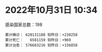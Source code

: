 
# 2022年10月31日 10:34
感染国家总数：198
```
累计确诊： 620131188 较昨日：+230258
累计死亡：   6581159 较昨日：+969
累计治愈： 576683216 较昨日：+156858
```
<div id="main" style="width:100%;height:800px;margin-bottom:10px;"></div>
<div id="second" style="width:100%;height:1000px;margin-bottom:10px;"></div>
<div id="third" style="width:100%;height:1000px;margin-bottom:10px;"></div>
<div id="last" style="width:100%;height:3000px;"></div>

<script>
import * as echarts from "echarts";
export default {
  mounted () {
    this.chart = echarts.init(document.getElementById("main"), "dark")
    this.secondChart = echarts.init(document.getElementById("second"), "dark")
    this.thirdChart = echarts.init(document.getElementById("third"), "dark")
    this.lastChart = echarts.init(document.getElementById("last"), "dark")
    var option = {
      tooltip: { trigger: "axis", axisPointer: { type: "shadow" } },
      legend: {},
      grid: { left: "3%", right: "4%", bottom: "3%", containLabel: true },
      xAxis: { type: "value" },
      yAxis: {
        type: "category", data: ["意大利","英国","韩国","巴西","德国","法国","印度","美国",]
      },
      series: [
        { name: "新增确诊", type: "bar", stack: "total", label: { show: true }, emphasis: { focus: "series" }, data: [0,0,18510,1445,0,16456,792,4480,] }, 
        { name: "累计确诊", type: "bar", stack: "total", label: { show: true }, emphasis: { focus: "series" }, data: [23531023,24122909,25557309,34866663,35571130,36809617,44653058,99345927,] }, 
        { name: "新增死亡", type: "bar", stack: "total", label: { show: true }, emphasis: { focus: "series" }, data: [0,0,18,12,0,0,0,5,] }, 
        { name: "累计死亡", type: "bar", stack: "total", label: { show: true }, emphasis: { focus: "series" }, data: [179101,209939,29176,688155,153544,156832,529016,1095204,] }, 
        { name: "累计治愈", type: "bar", stack: "total", label: { show: true }, emphasis: { focus: "series" }, data: [22884717,24692,25023519,34038995,33821400,35718794,44104933,96897652,] },]
    }
    this.chart.setOption(option);
    var secondOption = {
      tooltip: { trigger: "axis", axisPointer: { type: "shadow" } },
      legend: {},
      grid: { left: "3%", right: "4%", bottom: "3%", containLabel: true },
      xAxis: { type: "value" },
      yAxis: {
        type: "category", data: ["墨西哥","伊朗","荷兰","阿根廷","澳大利亚","越南","西班牙","土耳其","俄罗斯","日本",]
      },
      series: [
        { name: "新增确诊", type: "bar", stack: "total", label: { show: true }, emphasis: { focus: "series" }, data: [2307,73,111044,0,1135,305,0,0,6803,40611,] }, 
        { name: "累计确诊", type: "bar", stack: "total", label: { show: true }, emphasis: { focus: "series" }, data: [7110993,7557437,8622874,9717546,10377788,11502474,13511768,16919638,21423725,22273251,] }, 
        { name: "新增死亡", type: "bar", stack: "total", label: { show: true }, emphasis: { focus: "series" }, data: [39,0,649,0,0,0,0,0,75,42,] }, 
        { name: "累计死亡", type: "bar", stack: "total", label: { show: true }, emphasis: { focus: "series" }, data: [330392,144571,23459,129979,15660,43163,115078,101203,390104,46636,] }, 
        { name: "累计治愈", type: "bar", stack: "total", label: { show: true }, emphasis: { focus: "series" }, data: [6383665,7331767,8404981,9583290,10216900,10602996,13294994,16818435,20796124,20494570,] },]
    }
    this.secondChart.setOption(secondOption);
    var thirdOption = {
      tooltip: { trigger: "axis", axisPointer: { type: "shadow" } },
      legend: {},
      grid: { left: "3%", right: "4%", bottom: "3%", containLabel: true },
      xAxis: { type: "value" },
      yAxis: {
        type: "category", data: ["泰国","智利","马来西亚","希腊","乌克兰","奥地利","葡萄牙","哥伦比亚","波兰","印度尼西亚",]
      },
      series: [
        { name: "新增确诊", type: "bar", stack: "total", label: { show: true }, emphasis: { focus: "series" }, data: [0,5431,3129,0,0,4559,0,0,158,2717,] }, 
        { name: "累计确诊", type: "bar", stack: "total", label: { show: true }, emphasis: { focus: "series" }, data: [4689897,4756206,4900051,5135200,5296254,5436721,5520731,6309716,6340285,6490622,] }, 
        { name: "新增死亡", type: "bar", stack: "total", label: { show: true }, emphasis: { focus: "series" }, data: [0,25,2,0,0,3,0,0,0,26,] }, 
        { name: "累计死亡", type: "bar", stack: "total", label: { show: true }, emphasis: { focus: "series" }, data: [32922,61677,36466,33574,110008,20979,25228,141837,118124,158597,] }, 
        { name: "累计治愈", type: "bar", stack: "total", label: { show: true }, emphasis: { focus: "series" }, data: [4649509,4670084,4832220,5063611,5141222,5352127,5472401,6137878,5335940,6307481,] },]
    }
    this.thirdChart.setOption(thirdOption);
    var lastOption = {
      tooltip: { trigger: "axis", axisPointer: { type: "shadow" } },
      legend: {},
      grid: { left: "3%", right: "4%", bottom: "3%", containLabel: true },
      xAxis: { type: "value" },
      yAxis: {
        type: "category", data: ["朝鲜","西撒哈拉","蒙特塞拉特岛","梵蒂冈","红宝石公主号","钻石公主号","圣文森特岛","列支敦士登公国","安圭拉","圣多美和普林西比","特克斯和凯科斯群岛","圣基茨和尼维斯","乍得","塞拉利昂","利比里亚","科摩罗","几内亚比绍","安提瓜和巴布达","尼日尔","厄立特里亚","也门","冈比亚","摩纳哥","中非共和国","吉布提","多米尼克","萨摩亚","赤道几内亚","塔吉克斯坦","南苏丹","尼加拉瓜","格林纳达","直布罗陀","圣马力诺","布基纳法索","东帝汶","刚果（布）","索马里","贝宁","圣卢西亚","马里","海地","莱索托","巴哈马","几内亚","多哥","坦桑尼亚","毛里求斯","阿鲁巴","巴布亚新几内亚","安道尔","加蓬","塞舌尔","布隆迪","叙利亚","不丹","佛得角","毛里塔尼亚","苏丹","马达加斯加","斐济","伯利兹","圭亚那","斯威士兰","新喀里多尼亚","法属波利尼西亚","苏里南","科特迪瓦","马拉维","塞内加尔","刚果（金）","法属圭亚那","巴巴多斯","安哥拉","马耳他","喀麦隆","卢旺达","柬埔寨","波多黎各","牙买加","乌干达","纳米比亚","加纳","特立尼达和多巴哥","马尔代夫","萨尔瓦多","阿富汗","冰岛","吉尔吉斯斯坦","老挝","马提尼克岛","莫桑比克","文莱","乌兹别克斯坦","津巴布韦","尼日利亚","阿尔及利亚","黑山","卢森堡","博茨瓦纳","阿尔巴尼亚","赞比亚","肯尼亚","北马其顿","阿曼","波黑","亚美尼亚","洪都拉斯","卡塔尔","埃塞俄比亚","利比亚","埃及","委内瑞拉","摩尔多瓦","塞浦路斯","爱沙尼亚","巴勒斯坦","缅甸","多米尼加","科威特","斯里兰卡","巴林","巴拉圭","沙特阿拉伯","阿塞拜疆","拉脱维亚","蒙古国","巴拿马","乌拉圭","白俄罗斯","尼泊尔","厄瓜多尔","阿联酋","玻利维亚","古巴","哥斯达黎加","危地马拉","突尼斯","黎巴嫩","斯洛文尼亚","克罗地亚","摩洛哥","立陶宛","保加利亚","芬兰","哈萨克斯坦","挪威","巴基斯坦","爱尔兰","约旦","格鲁吉亚","新西兰","斯洛伐克","孟加拉国","新加坡","匈牙利","塞尔维亚","伊拉克","瑞典","丹麦","罗马尼亚","菲律宾","南非","秘鲁","捷克","瑞士","加拿大","比利时","以色列",]
      },
      series: [
        { name: "新增确诊", type: "bar", stack: "total", label: { show: true }, emphasis: { focus: "series" }, data: [0,0,0,0,0,0,0,0,0,0,0,0,0,0,0,0,0,0,0,0,0,0,0,0,0,0,0,0,0,0,0,0,0,0,0,0,0,0,0,0,0,0,0,22,0,3,0,0,0,0,0,0,0,0,0,0,0,6,0,43,0,0,1,32,0,0,0,20,0,0,0,0,0,0,15,0,28,0,0,0,0,0,0,0,0,0,132,0,0,0,0,0,0,0,0,0,7,54,0,0,17,7,35,0,0,0,0,0,435,1,0,0,0,0,0,0,0,0,0,0,19,340,0,195,45,0,0,0,0,0,9,0,324,52,3,0,65,0,76,291,189,17,37,121,0,50,37,0,0,0,0,0,110,115,3240,0,495,0,0,0,209,1379,416,0,150,0,0,0,1461,] }, 
        { name: "累计确诊", type: "bar", stack: "total", label: { show: true }, emphasis: { focus: "series" }, data: [1,10,11,29,620,712,2298,3026,3866,6266,6429,6548,7620,7754,7991,8762,8848,9106,9931,10188,11939,12508,14948,15260,15690,15760,15946,17171,17786,17823,18491,19536,20121,21584,21631,23300,24837,27237,27782,29550,32731,33811,34490,37386,38047,39298,39804,40641,43334,45393,46535,48945,49035,50470,57357,62331,62397,63355,63473,66749,68264,68943,71437,73558,74377,76758,81185,87773,88073,88679,93086,94259,103014,103131,115338,121652,132584,137988,151732,151931,169396,169908,170707,184713,185280,201785,202966,206356,206399,216229,223728,230431,237656,244572,257893,266138,270836,282730,297757,326344,332966,333681,339113,344075,398775,399891,445100,456988,468737,493940,507034,515645,545839,593246,599118,606498,620816,631235,647205,662073,671070,689820,717955,822132,823247,951164,984614,989608,989629,994037,1000550,1008035,1037347,1109437,1111284,1133096,1140447,1146152,1218630,1233155,1246920,1265589,1268010,1278236,1348737,1394714,1464752,1574029,1672319,1746997,1780691,1831233,1852552,2035152,2099760,2141513,2403249,2461247,2611580,3135747,3286394,4003459,4028160,4155286,4156826,4211438,4336860,4612239,4683218,] }, 
        { name: "新增死亡", type: "bar", stack: "total", label: { show: true }, emphasis: { focus: "series" }, data: [0,0,0,0,0,0,0,0,0,0,0,0,0,0,0,0,0,0,0,0,0,0,0,0,0,0,0,0,0,0,0,0,0,0,0,0,0,0,0,0,0,0,0,0,0,0,0,0,0,0,0,0,0,0,0,0,0,0,0,0,0,0,0,0,0,0,0,0,0,0,0,0,0,0,0,0,0,0,0,0,0,0,0,0,0,0,0,0,0,0,0,0,0,0,0,0,0,0,0,0,0,0,0,0,0,0,0,0,0,0,0,0,0,0,0,0,0,0,0,0,0,0,0,1,0,0,0,0,0,0,0,0,0,0,0,0,1,0,1,0,8,0,0,0,0,0,0,0,0,0,0,0,4,4,2,0,7,0,0,0,0,38,0,0,3,0,0,0,4,] }, 
        { name: "累计死亡", type: "bar", stack: "total", label: { show: true }, emphasis: { focus: "series" }, data: [1,1,1,0,10,13,12,59,12,77,36,46,194,126,294,161,176,146,312,103,2158,372,63,113,189,74,29,183,125,138,225,237,108,119,387,138,386,1361,163,404,742,857,706,833,456,290,845,1030,232,668,155,306,171,38,3163,21,410,997,4972,1411,878,687,1281,1422,314,649,1390,827,2683,1968,1445,411,560,1917,808,1935,1467,3056,2609,3320,3628,4080,1460,4249,308,4230,7821,213,2991,758,1047,2224,225,1637,5606,3155,6881,2785,1133,2790,3592,4017,5678,9564,4260,16169,8706,11037,684,7572,6437,24613,5820,11887,1194,2739,5404,19480,4384,2568,16779,1527,19601,9406,9944,6051,2179,8506,7515,7118,12019,35920,2348,22239,8530,8990,19886,29257,10706,6885,17136,16281,9391,37860,6568,13692,4208,30626,8006,14122,16900,3085,20601,29423,1676,47938,17235,25358,20628,7321,67186,64033,102311,216972,41573,14237,46389,32902,11763,] }, 
        { name: "累计治愈", type: "bar", stack: "total", label: { show: true }, emphasis: { focus: "series" }, data: [0,9,2,29,0,699,2233,2948,3849,6186,6364,6482,4874,4393,7683,8421,8642,8954,8890,10082,9124,12028,14813,14615,15427,15673,1605,16814,17264,17335,4225,19248,16579,21292,21143,23102,24006,13182,27464,29095,31898,32177,25980,36270,37118,38997,183,38957,42438,43982,46251,48392,47995,50183,54181,61564,61923,62225,57579,65285,66323,68239,70134,72088,73915,33500,49626,86924,84974,86609,83534,11254,102024,101155,113783,118616,131061,134923,129614,99392,100431,165763,169031,179927,163687,179410,180517,75685,196406,7660,0,228146,222140,241486,251904,259457,182419,279440,288991,322955,327771,329629,333025,334249,384669,377626,434017,132498,466203,472088,500555,442182,539385,504142,589589,524990,614962,597898,642571,659017,654259,685916,698317,808170,812982,936895,981779,980283,981066,985592,987979,971002,1016325,1067332,1102684,860711,1119348,983630,1087587,1208387,1227189,1249093,1247801,1230221,1307210,1380159,1459189,1538689,1655976,1731007,1637293,1812785,1828930,1980509,2013511,2061999,2366183,2435588,2577912,3117785,3212437,3918602,3912506,3933860,4108139,4083127,4210730,4515750,4665334,] },]
    }
    this.lastChart.setOption(lastOption);

    window.onresize = () => {
      this.chart.resize()
      this.secondChart.resize()
      this.thirdChart.resize()
      this.lastChart.resize()
    }
  }
};
</script>

|国家|新增确诊|累计确诊|新增死亡|累计死亡|累计治愈|
|:--:|---:|---:|---:|---:|---:|
|美国|4480|99345927|5|1095204|96897652|
|印度|792|44653058|0|529016|44104933|
|法国|16456|36809617|0|156832|35718794|
|德国|0|35571130|0|153544|33821400|
|巴西|1445|34866663|12|688155|34038995|
|韩国|18510|25557309|18|29176|25023519|
|英国|0|24122909|0|209939|24692|
|意大利|0|23531023|0|179101|22884717|
|日本|40611|22273251|42|46636|20494570|
|俄罗斯|6803|21423725|75|390104|20796124|
|土耳其|0|16919638|0|101203|16818435|
|西班牙|0|13511768|0|115078|13294994|
|越南|305|11502474|0|43163|10602996|
|澳大利亚|1135|10377788|0|15660|10216900|
|阿根廷|0|9717546|0|129979|9583290|
|荷兰|111044|8622874|649|23459|8404981|
|伊朗|73|7557437|0|144571|7331767|
|墨西哥|2307|7110993|39|330392|6383665|
|印度尼西亚|2717|6490622|26|158597|6307481|
|波兰|158|6340285|0|118124|5335940|
|哥伦比亚|0|6309716|0|141837|6137878|
|葡萄牙|0|5520731|0|25228|5472401|
|奥地利|4559|5436721|3|20979|5352127|
|乌克兰|0|5296254|0|110008|5141222|
|希腊|0|5135200|0|33574|5063611|
|马来西亚|3129|4900051|2|36466|4832220|
|智利|5431|4756206|25|61677|4670084|
|泰国|0|4689897|0|32922|4649509|
|以色列|1461|4683218|4|11763|4665334|
|比利时|0|4612239|0|32902|4515750|
|加拿大|0|4336860|0|46389|4210730|
|瑞士|0|4211438|0|14237|4083127|
|捷克|150|4156826|3|41573|4108139|
|秘鲁|0|4155286|0|216972|3933860|
|南非|416|4028160|0|102311|3912506|
|菲律宾|1379|4003459|38|64033|3918602|
|罗马尼亚|209|3286394|0|67186|3212437|
|丹麦|0|3135747|0|7321|3117785|
|瑞典|0|2611580|0|20628|2577912|
|伊拉克|0|2461247|0|25358|2435588|
|塞尔维亚|495|2403249|7|17235|2366183|
|匈牙利|0|2141513|0|47938|2061999|
|新加坡|3240|2099760|2|1676|2013511|
|孟加拉国|115|2035152|4|29423|1980509|
|斯洛伐克|110|1852552|4|20601|1828930|
|新西兰|0|1831233|0|3085|1812785|
|格鲁吉亚|0|1780691|0|16900|1637293|
|约旦|0|1746997|0|14122|1731007|
|爱尔兰|0|1672319|0|8006|1655976|
|巴基斯坦|0|1574029|0|30626|1538689|
|挪威|37|1464752|0|4208|1459189|
|哈萨克斯坦|50|1394714|0|13692|1380159|
|芬兰|0|1348737|0|6568|1307210|
|保加利亚|121|1278236|0|37860|1230221|
|立陶宛|37|1268010|0|9391|1247801|
|摩洛哥|17|1265589|0|16281|1249093|
|克罗地亚|189|1246920|8|17136|1227189|
|斯洛文尼亚|291|1233155|0|6885|1208387|
|黎巴嫩|76|1218630|1|10706|1087587|
|突尼斯|0|1146152|0|29257|983630|
|危地马拉|65|1140447|1|19886|1119348|
|哥斯达黎加|0|1133096|0|8990|860711|
|古巴|3|1111284|0|8530|1102684|
|玻利维亚|52|1109437|0|22239|1067332|
|阿联酋|324|1037347|0|2348|1016325|
|厄瓜多尔|0|1008035|0|35920|971002|
|尼泊尔|9|1000550|0|12019|987979|
|白俄罗斯|0|994037|0|7118|985592|
|乌拉圭|0|989629|0|7515|981066|
|巴拿马|0|989608|0|8506|980283|
|蒙古国|0|984614|0|2179|981779|
|拉脱维亚|0|951164|0|6051|936895|
|阿塞拜疆|45|823247|0|9944|812982|
|沙特阿拉伯|195|822132|1|9406|808170|
|巴拉圭|0|717955|0|19601|698317|
|巴林|340|689820|0|1527|685916|
|斯里兰卡|19|671070|0|16779|654259|
|科威特|0|662073|0|2568|659017|
|多米尼加|0|647205|0|4384|642571|
|缅甸|0|631235|0|19480|597898|
|巴勒斯坦|0|620816|0|5404|614962|
|爱沙尼亚|0|606498|0|2739|524990|
|塞浦路斯|0|599118|0|1194|589589|
|摩尔多瓦|0|593246|0|11887|504142|
|委内瑞拉|0|545839|0|5820|539385|
|埃及|0|515645|0|24613|442182|
|利比亚|0|507034|0|6437|500555|
|埃塞俄比亚|1|493940|0|7572|472088|
|卡塔尔|435|468737|0|684|466203|
|洪都拉斯|0|456988|0|11037|132498|
|亚美尼亚|0|445100|0|8706|434017|
|波黑|0|399891|0|16169|377626|
|阿曼|0|398775|0|4260|384669|
|北马其顿|0|344075|0|9564|334249|
|肯尼亚|35|339113|0|5678|333025|
|赞比亚|7|333681|0|4017|329629|
|阿尔巴尼亚|17|332966|0|3592|327771|
|博茨瓦纳|0|326344|0|2790|322955|
|卢森堡|0|297757|0|1133|288991|
|黑山|54|282730|0|2785|279440|
|阿尔及利亚|7|270836|0|6881|182419|
|尼日利亚|0|266138|0|3155|259457|
|津巴布韦|0|257893|0|5606|251904|
|乌兹别克斯坦|0|244572|0|1637|241486|
|文莱|0|237656|0|225|222140|
|莫桑比克|0|230431|0|2224|228146|
|马提尼克岛|0|223728|0|1047|0|
|老挝|0|216229|0|758|7660|
|吉尔吉斯斯坦|0|206399|0|2991|196406|
|冰岛|0|206356|0|213|75685|
|阿富汗|132|202966|0|7821|180517|
|萨尔瓦多|0|201785|0|4230|179410|
|马尔代夫|0|185280|0|308|163687|
|特立尼达和多巴哥|0|184713|0|4249|179927|
|加纳|0|170707|0|1460|169031|
|纳米比亚|0|169908|0|4080|165763|
|乌干达|0|169396|0|3628|100431|
|牙买加|0|151931|0|3320|99392|
|波多黎各|0|151732|0|2609|129614|
|柬埔寨|0|137988|0|3056|134923|
|卢旺达|28|132584|0|1467|131061|
|喀麦隆|0|121652|0|1935|118616|
|马耳他|15|115338|0|808|113783|
|安哥拉|0|103131|0|1917|101155|
|巴巴多斯|0|103014|0|560|102024|
|法属圭亚那|0|94259|0|411|11254|
|刚果（金）|0|93086|0|1445|83534|
|塞内加尔|0|88679|0|1968|86609|
|马拉维|0|88073|0|2683|84974|
|科特迪瓦|20|87773|0|827|86924|
|苏里南|0|81185|0|1390|49626|
|法属波利尼西亚|0|76758|0|649|33500|
|新喀里多尼亚|0|74377|0|314|73915|
|斯威士兰|32|73558|0|1422|72088|
|圭亚那|1|71437|0|1281|70134|
|伯利兹|0|68943|0|687|68239|
|斐济|0|68264|0|878|66323|
|马达加斯加|43|66749|0|1411|65285|
|苏丹|0|63473|0|4972|57579|
|毛里塔尼亚|6|63355|0|997|62225|
|佛得角|0|62397|0|410|61923|
|不丹|0|62331|0|21|61564|
|叙利亚|0|57357|0|3163|54181|
|布隆迪|0|50470|0|38|50183|
|塞舌尔|0|49035|0|171|47995|
|加蓬|0|48945|0|306|48392|
|安道尔|0|46535|0|155|46251|
|巴布亚新几内亚|0|45393|0|668|43982|
|阿鲁巴|0|43334|0|232|42438|
|毛里求斯|0|40641|0|1030|38957|
|坦桑尼亚|0|39804|0|845|183|
|多哥|3|39298|0|290|38997|
|几内亚|0|38047|0|456|37118|
|巴哈马|22|37386|0|833|36270|
|莱索托|0|34490|0|706|25980|
|海地|0|33811|0|857|32177|
|马里|0|32731|0|742|31898|
|圣卢西亚|0|29550|0|404|29095|
|贝宁|0|27782|0|163|27464|
|索马里|0|27237|0|1361|13182|
|刚果（布）|0|24837|0|386|24006|
|东帝汶|0|23300|0|138|23102|
|布基纳法索|0|21631|0|387|21143|
|圣马力诺|0|21584|0|119|21292|
|直布罗陀|0|20121|0|108|16579|
|格林纳达|0|19536|0|237|19248|
|尼加拉瓜|0|18491|0|225|4225|
|南苏丹|0|17823|0|138|17335|
|塔吉克斯坦|0|17786|0|125|17264|
|赤道几内亚|0|17171|0|183|16814|
|萨摩亚|0|15946|0|29|1605|
|多米尼克|0|15760|0|74|15673|
|吉布提|0|15690|0|189|15427|
|中非共和国|0|15260|0|113|14615|
|摩纳哥|0|14948|0|63|14813|
|冈比亚|0|12508|0|372|12028|
|也门|0|11939|0|2158|9124|
|厄立特里亚|0|10188|0|103|10082|
|尼日尔|0|9931|0|312|8890|
|安提瓜和巴布达|0|9106|0|146|8954|
|几内亚比绍|0|8848|0|176|8642|
|科摩罗|0|8762|0|161|8421|
|利比里亚|0|7991|0|294|7683|
|塞拉利昂|0|7754|0|126|4393|
|乍得|0|7620|0|194|4874|
|圣基茨和尼维斯|0|6548|0|46|6482|
|特克斯和凯科斯群岛|0|6429|0|36|6364|
|圣多美和普林西比|0|6266|0|77|6186|
|安圭拉|0|3866|0|12|3849|
|列支敦士登公国|0|3026|0|59|2948|
|圣文森特岛|0|2298|0|12|2233|
|钻石公主号|0|712|0|13|699|
|红宝石公主号|0|620|0|10|0|
|梵蒂冈|0|29|0|0|29|
|蒙特塞拉特岛|0|11|0|1|2|
|西撒哈拉|0|10|0|1|9|
|朝鲜|0|1|0|1|0|

